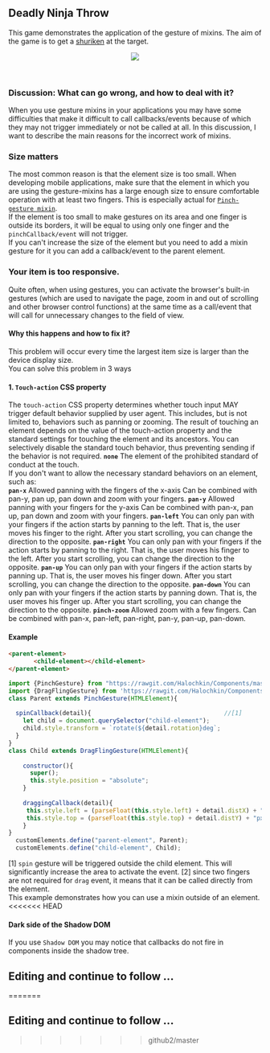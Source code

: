 ## Deadly Ninja Throw

This game demonstrates the application of the gesture of mixins. The aim of the game is to get a [shuriken](https://en.wikipedia.org/wiki/Shuriken) at the target.
<p align="center">
  <img src="./pictures/logo.png">
</p><br>

### Discussion: What can go wrong, and how to deal with it?
When you use gesture mixins in your applications you may have some difficulties that make it difficult to call
 callbacks/events because of which they may not trigger immediately or not be called at all.
 In this discussion, I want to describe the main reasons for the incorrect work of mixins.
 
### Size matters
The most common reason is that the element size is too small. 
When developing mobile applications, make sure that the element in which you are using the gesture-mixins has a large enough 
size to ensure comfortable operation with at least two fingers. This is especially actual for 
[`Pinch-gesture mixin`](https://github.com/Halochkin/Components/tree/master/Gestures/PinchGestureMixin).  
If the element is too small to make gestures on its area and one finger is outside its borders, it will be equal to using only 
one finger and the `pinchCallback/event` will not trigger.<br>
If you can't increase the size of the element but you need to add a mixin 
gesture for it you can add a callback/event to the parent element.
### Your item is too responsive.
Quite often, when using gestures, you can activate the browser's built-in gestures (which are used to navigate the page, zoom in and out of scrolling and other browser control functions) at the same time as a call/event that will call for unnecessary changes to the field of view.
####  Why this happens and how to fix it?
This problem will occur every time the largest item size is larger than the device display size.<br>
You can solve this problem in 3 ways
#### 1. `Touch-action` CSS property
The `touch-action` CSS property determines whether touch input MAY trigger default behavior supplied by user agent. This includes, but is not limited to, behaviors such as panning or zooming. 
The result of touching an element depends on the value of the touch-action property and the standard settings for touching the element and its ancestors. You can selectively disable the standard touch behavior, thus preventing sending if the behavior is not required.
**`none`** The element of the prohibited standard of conduct at the touch.<br>
If you don't want to allow the necessary standard behaviors on an element, such as:<br>
**`pan-x`** Allowed panning with the fingers of the x-axis Can be combined with pan-y, pan up, pan down and zoom with your fingers. 
**`pan-y`** Allowed panning with your fingers for the y-axis Can be combined with pan-x, pan up, pan down and zoom with your fingers. 
**`pan-left`** You can only pan with your fingers if the action starts by panning to the left. That is, the user moves his finger to the right. After you start scrolling, you can change the direction to the opposite.
**`pan-right`** You can only pan with your fingers if the action starts by panning to the right. That is, the user moves his finger to the left. After you start scrolling, you can change the direction to the opposite.
**`pan-up`** You can only pan with your fingers if the action starts by panning up. That is, the user moves his finger down. After you start scrolling, you can change the direction to the opposite.
**`pan-down`** You can only pan with your fingers if the action starts by panning down. That is, the user moves his finger up. After you start scrolling, you can change the direction to the opposite.
**`pinch-zoom`** Allowed zoom with a few fingers. Can be combined with pan-x, pan-left, pan-right, pan-y, pan-up, pan-down.









#### Example
```html
<parent-element>
       <child-element></child-element>
</parent-element>
```

```javascript
import {PinchGesture} from "https://rawgit.com/Halochkin/Components/master/Gestures/PinchGestureMixin/src/PinchMixin.js";
import {DragFlingGesture} from 'https://rawgit.com/Halochkin/Components/master/Gestures/DragFlingMixin/src/DragFlingGestureMixin.js';
class Parent extends PinchGesture(HTMLElement){
  
  spinCallback(detail){                                     //[1]
    let child = document.querySelector("child-element");
    child.style.transform = `rotate(${detail.rotation}deg`;
  }
}
class Child extends DragFlingGesture(HTMLElement){
  
    constructor(){
      super();
      this.style.position = "absolute";
    }
    
    draggingCallback(detail){
     this.style.left = (parseFloat(this.style.left) + detail.distX) + "px";
     this.style.top = (parseFloat(this.style.top) + detail.distY) + "px";
    }
}
  customElements.define("parent-element", Parent);
  customElements.define("child-element", Child);
```
[1]  `spin` gesture will be triggered outside the child element. This will significantly increase the area to activate the event.
[2]   since two fingers are not required for `drag` event, it means that it can be called directly from the element.<br>
This example demonstrates how you can use a mixin outside of an element.
<<<<<<< HEAD
 #### Dark side of the Shadow DOM
 If you use `Shadow DOM` you may notice that callbacks do not fire in components inside the shadow tree.
 
 
 ## Editing and continue to follow ...
=======
 ## Editing and continue to follow ...
>>>>>>> github2/master
